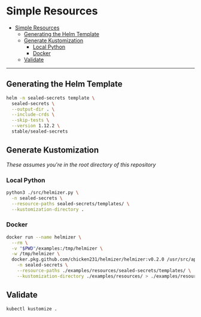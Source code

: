 # Simple Resources

- [Simple Resources](#simple-resources)
  - [Generating the Helm Template](#generating-the-helm-template)
  - [Generate Kustomization](#generate-kustomization)
    - [Local Python](#local-python)
    - [Docker](#docker)
  - [Validate](#validate)

---

## Generating the Helm Template

```bash
helm -n sealed-secrets template \
  sealed-secrets \
  --output-dir . \
  --include-crds \
  --skip-tests \
  --version 1.12.2 \
  stable/sealed-secrets
```

## Generate Kustomization

_These assumes you're in the root directory of this repository_

### Local Python

```bash
python3 ./src/helmizer.py \
  -n sealed-secrets \
  --resource-paths sealed-secrets/templates/ \
  --kustomization-directory .
```

### Docker

```bash
docker run --name helmizer \
  --rm \
  -v "$PWD"/examples:/tmp/helmizer \
  -w /tmp/helmizer \
  docker.pkg.github.com/chicken231/helmizer/helmizer:v0.2.0 /usr/src/app/helmizer.py \
    -n sealed-secrets \
    --resource-paths ./examples/resources/sealed-secrets/templates/ \
    --kustomization-directory ./examples/resources/ > ./examples/resources/kustomization.yaml
```

## Validate

```bash
kubectl kustomize .
```
